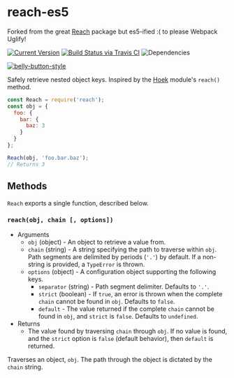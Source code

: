 # reach-es5

Forked from the great [Reach](https://github.com/continuationlabs/reach)
package but es5-ified :( to please Webpack Uglify!

[![Current Version](https://img.shields.io/npm/v/reach.svg)](https://www.npmjs.org/package/reach)
[![Build Status via Travis CI](https://travis-ci.org/continuationlabs/reach.svg?branch=master)](https://travis-ci.org/continuationlabs/reach)
![Dependencies](http://img.shields.io/david/continuationlabs/reach.svg)

[![belly-button-style](https://cdn.rawgit.com/continuationlabs/belly-button/master/badge.svg)](https://github.com/continuationlabs/belly-button)

Safely retrieve nested object keys. Inspired by the [Hoek](https://github.com/hapijs/hoek) module's `reach()` method.

```javascript
const Reach = require('reach');
const obj = {
  foo: {
    bar: {
      baz: 3
    }
  }
};

Reach(obj, 'foo.bar.baz');
// Returns 3
```

## Methods

`Reach` exports a single function, described below.

### `reach(obj, chain [, options])`

  - Arguments
    - `obj` (object) - An object to retrieve a value from.
    - `chain` (string) - A string specifying the path to traverse within `obj`. Path segments are delimited by periods (`'.'`) by default. If a non-string is provided, a `TypeError` is thrown.
    - `options` (object) - A configuration object supporting the following keys.
      - `separator` (string) - Path segment delimiter. Defaults to `'.'`.
      - `strict` (boolean) - If `true`, an error is thrown when the complete `chain` cannot be found in `obj`. Defaults to `false`.
      - `default` - The value returned if the complete `chain` cannot be found in `obj`, and `strict` is `false`. Defaults to `undefined`.
  - Returns
    - The value found by traversing `chain` through `obj`. If no value is found, and the `strict` option is `false` (default behavior), then `default` is returned.

Traverses an object, `obj`. The path through the object is dictated by the `chain` string.

